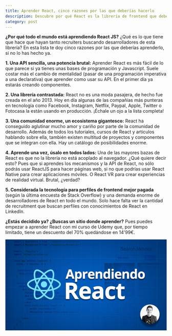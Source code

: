 ```yaml
---
title: Aprender React, cinco razones por las que deberías hacerlo
description: Descubre por qué React es la librería de frontend que deberías aprender ya mismo para tener más oportunidades. Cinco razones que te convencerán para mejorar tu desarrollo web.
category: post
---
```


**¿Por qué todo el mundo está aprendiendo React JS?** ¿Qué es lo que tiene que hace que hayan tanto recruiters buscando desarrolladores de esta librería? En esta lista te doy cinco razones por las que deberías aprenderlo, si no lo has hecho ya.

**1. Una API sencilla, una potencia brutal:** Aprender React es más fácil de lo que parece si ya tienes unas bases de programación y Javascript. Suele costar más el cambio de mentalidad (pasar de una programación imperativa a una declarativa) que aprender como usar su API. En el primer día ya estarás creando componentes.

**2. Una librería contrastada:** React no es una moda pasajera, de hecho fue creada en el año 2013. Hoy en día algunas de las compañías más punteras en tecnología como Facebook, Instagram, Netflix, Paypal, Apple, Twitter o Fotocasa la están usando en producción. ¡Échale un ojo a la lista completa!

**3. Una comunidad enorme, un ecosistema gigantesco:** React ha conseguido aglutinar mucho amor y cariño por parte de la comunidad de desarrollo. Además de todos los tutoriales, cursos de React y artículos hablando sobre ella, también existen multitud de proyectos y componentes que se integran con ella. Hay un catálogo de posibilidades enorme.

**4. Aprende una vez, úsalo en todos lados:** Una de las mayores bazas de React es que no la librería no está acoplado al navegador. ¿Qué quiere decir esto? Pues que si aprendes los mecanismos y la API de React, no sólo podrás usar ReactJS para hacer páginas web, si no que podrías usar React Native para crear aplicaciones móviles. O React VR para crear experiencias de realidad virtual. Brutal, ¿verdad?

**5. Considerada la tecnología para perfiles de frontend mejor pagada** (según la última encuesta de Stack Overflow) y una demanda enorme de desarrolladores de React en todo el mundo. Solo hace falta ver la cantidad de recruitment que buscan perfiles con conocimientos de React en LinkedIn.

**¿Estás decidido ya? ¿Buscas un sitio donde aprender?** Pues puedes empezar a aprender React con mi curso de Udemy que, por tiempo limitado, tiene un descuento del 70% quedándose en 14'99€.

[![Curso de Aprendiendo React](/static/aprendiendo-react.jpg)](https://www.udemy.com/aprendiendo-react/?couponCode=APR_REACT_WEB)
